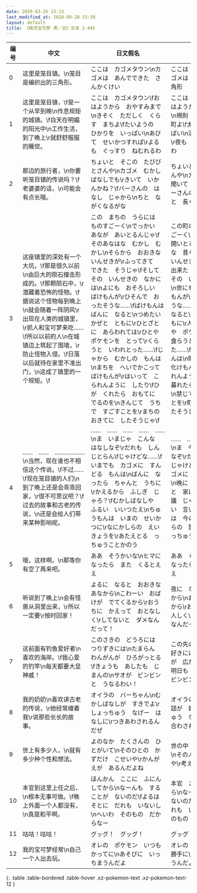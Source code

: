 ```yaml
---
date: 2020-03-26 23:13
last_modified_at: 2020-09-28 15:30
layout: default
title: 《精灵宝可梦 黑／白》文本 2-445
---
```

| 编号 | 中文 | 日文假名 | 日文汉字 |
| ---- | ---- | ---- | --- |
| 0 | 这里是笼目镇。\n笼目是编织出的三角形。 | ここは　カゴメタウン\nカゴメは　あんでできた　さんかくけい | ここは　カゴメタウン\nカゴメは　編んでできた　三角形 |
| 1 | 这里是笼目镇，\f是一个从早到晚\n作息规矩的城镇。\f白天在明媚的阳光中\n工作生活，到了晚上\r就舒舒服服的睡觉。 | ここは　カゴメタウン\fおはようから　おやすみまで\nきそく　ただしく　くらす　まちよ\fたいようの　ひかりを　いっぱい\nあびて　せいかつすれば\rよるも　ぐっすり　ねむれるわ | ここは　カゴメタウン\fおはようから　おやすみまで\n規則　正しく　暮らす　町よ\f太陽の　光を　いっぱい\n浴びて　生活すれば\r夜も　ぐっすり　眠れるわ |
| 2 | 那边的旅行者，\n你要听笼目镇的传说吗？\f老婆婆的话，\n可能会有点长哦。 | ちょいと　そこの　たびびとさんや\nカゴメ　むかし　ばなしでも\rきいて　いかんかね？\fバーさんの　はなし　じゃから\nちと　ながくなるがな | ちょいと　そこの　旅人さんや\nカゴメ昔話　でも\r聞いて　いかんかね？\fバーさんの　話じゃから\nちと　長くなるがな |
| 3 | 这座镇里的深处有一个大坑，\f那是很久以前\n由巨大的陨石撞击形成的。\f那颗陨石中，\r潜藏着恐怖的怪物。\f据说这个怪物每到晚上\n就会随着一阵阴风\r出现在人类的城镇里，\r抓人和宝可梦来吃……\f所以以前的人\n在城镇边上筑起了围墙，\r防止怪物入侵。\f日落以后就待在家里不准出门，\n这成了镇里的一个规矩。\f | この　まちの　うらには　ものすごーく\nでっかい　あなが　あいとるんじゃ\fそのあなはな　むかし　むかし\nそらから　おおきな　いんせきが\rふってきて　できた　そうじゃ\fそして　その　いんせきの　なかには\nよにも　おそろしい　ばけもんが\rひそんで　おったそうな……\fばけもんは　ばんに　なると\nつめたい　かぜと　ともに\rひとざとに　あらわれては\rひとや　ポケモンを　とって\rくらうと　いわれとった……\fじゃから　むかしの　もんは\nまちを　へいでかこって　ばけもんが\rはいって　こられんように　したり\fひが　くれたら　おもてに　でるのを\nきんじて　うちで　すごすことを\rまちの　おきてに　したそうじゃ\f | この町の　裏には　ものすごーく\nでっかい　穴が　開いとるんじゃ\fその穴はな　昔々\n空から　大きな　いんせきが\r降って来て　出来た　そうじゃ\fそして　その　いんせきの　中には\n世にも　恐ろしい　化けもんが\r潜んで　おったそうな……\f化けもんは　晩に　なると\n冷たい　風と　ともに\r人里に　現れては\r人や　ポケモンを　取って\r食らうと　言われとった……\fじゃから　昔の　もんは\n町を　塀で囲って　化けもんが\r入って　来られんように　したり\f日が　暮れたら　表に　出るのを\n禁じて　家で　過ごすことを\r町の　おきてに　したそうじゃ\f |
| 4 | ……　……　………………\n当然，现在谁也不相信这个传说。\f不过……\f现在笼目镇的人们\n到了晚上还是会乖乖回家，\r很不可思议吧？\f过去的故事和古老的传说，\n还是会给人们带来某种影响呢。 | ……　……　……　……　……\nま　いまじゃ　こんな　はなしなぞ\rだれも　しんじとらん\fじゃけどな……\fいまでも　カゴメに　すんどる　もんは\nばんに　なったら　ちゃんと　うちに\rかえるから　ふしぎ　じゃろ？\fむかしばなしや　ふるい　いいつたえ\nちゅうもんは　いまの　せいかつに\rなにかしらの　えいきょうを\rあたえとる　っちゅうことかのう | ……　……　……　……　……\nま　今じゃ　こんな　話なぞ\rだれも　信じとらん\fじゃけどな……\f今でも　カゴメに　住んどる　もんは\n晩に　なったら　ちゃんと　家に\r帰るから　不思議　じゃろ？\f昔話や　古い　言い伝え\nちゅうもんは　今の　生活に\r何かしらの　影響を\r与えとる　っちゅうことかのう |
| 5 | 哦，这样啊。\n那等你有空了再来吧。 | ああ　そうかいな\nヒマに　なったら　また　くるとええ | ああ　そうかいな\nヒマに　なったら　また　来るとええ |
| 6 | 听说到了晚上\n会有怪兽从洞里出来，\r所以一定要\r按时回家！ | よるに　なると　おおきな　あなから\nこわーい　おばけが　でてくるから\rおうちに　かえって　おとなしく\rしてないと　ダメなんだって！ | 夜に　なると　大きな　穴から\nお化けが　出てくるから\rお家に　帰って　大人しく\rしてないと　ダメなんだって！ |
| 7 | 这前面有钓鱼爱好者\n喜欢的海岸。\f我心爱的钓竿\n每天都要大显神威！ | このさきの　どうろには　つりずきには\nたまらん　わんがんが　ひろがっとる\fきょうも　あしたも　じまんの\nサオが　ビンビンと　うなるわい！ | この先の　道路には　釣り好きには\nたまらん　湾岸が　広がっとる\f今日も　明日も　自慢の\nサオが　ビンビンと　うなるわい！ |
| 8 | 我的奶奶\n喜欢讲古老的传说，\r她经常缠着我\r说那些长长的故事。 | オイラの　バーちゃん\nむかしばなしが　すきでよ\rしょっちゅう　なげー　はなしに\rつきあわされるんだぜ | オイラの　バーちゃん\n昔話が　好きでよ\rしょっちゅう　なげー　話に\r付き合わされるんだぜ |
| 9 | 世上有多少人，\n就有多少种个性和想法。 | よのなか　たくさんの　ひとがいて\nそのひとの　かずだけ　こせいや\rかんがえが　あるんだよね | 世の中　沢山の　人がいて\nその人の　数だけ　個性や\r考えが　あるんだよね |
| 10 | 本官到这里上任之后，\n根本无事可做。\f晚上外面一个人都没有，\n真是和平啊。 | ほんかん　ここに　ふにんしてから\nなーんも　することが　ないのだ\fよるは　そとに　だれも　いないし\nへいわ　そのもの　だからなー | 本官　ここに　赴任してから\nなーんも　することが　ないのだ\f夜は　外に　だれも　いないし\n平和　そのもの　だからなー |
| 11 | 咕咕！咕咕！ | グッグ！　グッグ！ | グッグ！　グッグ！ |
| 12 | 我的宝可梦经常\n自己一个人出去玩。 | オレの　ポケモン　いつも　かってに\nあそびに　いっちまうんだよ | オレの　ポケモン　いつも　勝手に\n遊びに　行っちまうんだよ |
{: .table .table-bordered .table-hover .xz-pokemon-text .xz-pokemon-text-12 }